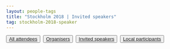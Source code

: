 ```yaml
---
layout: people-tags
title: "Stockholm 2018 | Invited speakers"
tag: stockholm-2018-speaker
---
```

<button class="grey"><a class="linkbutton" href="/tag/stockholm-2018-people">
  All attendees
</a></button>&nbsp;
<button class="grey"><a class="linkbutton" href="/tag/stockholm-2018-organiser">
  Organisers
</a></button>&nbsp;
<button class="grey"><a class="linkbutton" href="/tag/stockholm-2018-speaker">
  Invited speakers
</a></button>&nbsp;
<button class="grey"><a class="linkbutton" href="/tag/stockholm-2018-local">
  Local participants
</a></button>